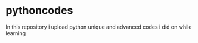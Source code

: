 # pythoncodes
In this repository i upload python unique and advanced codes i did on while learning 
